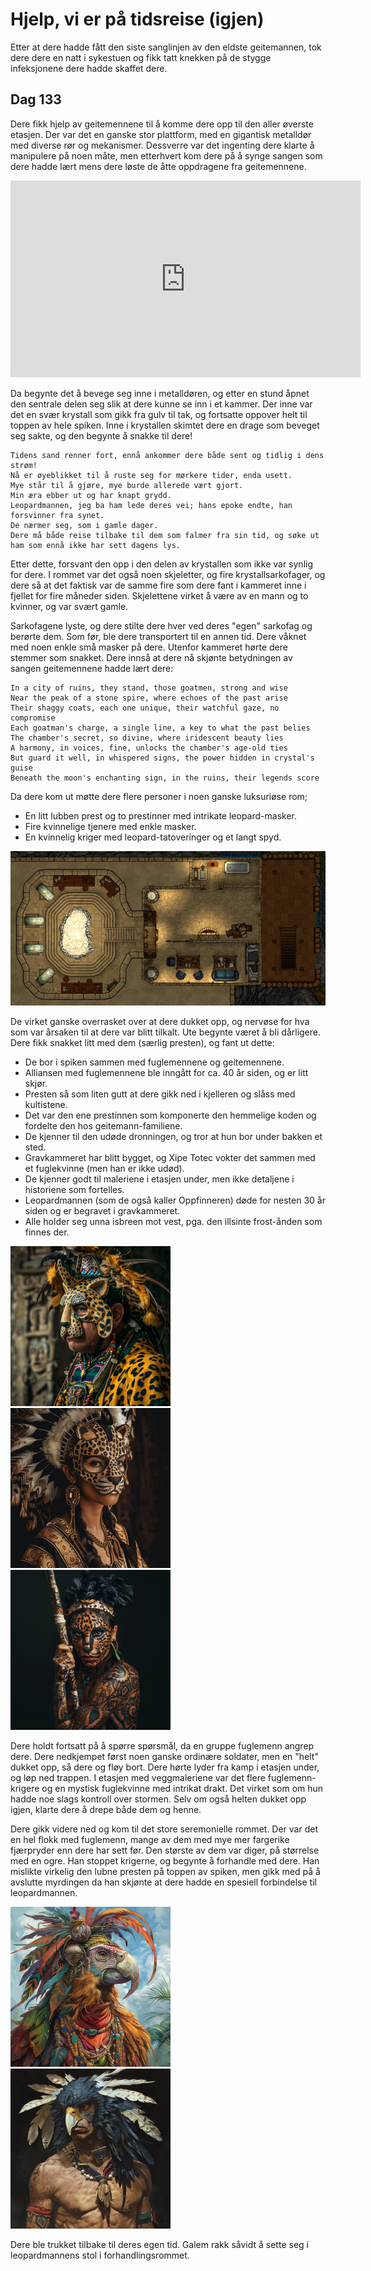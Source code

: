 # Hjelp, vi er på tidsreise (igjen)

Etter at dere hadde fått den siste sanglinjen av den eldste geitemannen, tok
dere dere en natt i sykestuen og fikk tatt knekken på de stygge infeksjonene
dere hadde skaffet dere. 

## Dag 133

Dere fikk hjelp av geitemennene til å komme dere opp til den aller øverste etasjen. 
Der var det en ganske stor plattform, med en gigantisk metalldør med diverse
rør og mekanismer. Dessverre var det ingenting dere klarte å manipulere på noen måte,
men etterhvert kom dere på å synge sangen som dere hadde lært mens dere løste
de åtte oppdragene fra geitemennene.

<iframe width="560" height="315" src="https://www.youtube.com/embed/Oo27fhzkwgM?si=0n-jo2EVuJp908Gb" title="YouTube video player" frameborder="0" allow="accelerometer; autoplay; clipboard-write; encrypted-media; gyroscope; picture-in-picture; web-share" allowfullscreen></iframe>

Da begynte det å bevege seg inne i metalldøren, og etter en stund åpnet den sentrale
delen seg slik at dere kunne se inn i et kammer. Der inne var det en svær krystall 
som gikk fra gulv til tak, og fortsatte oppover helt til toppen av hele spiken. Inne
i krystallen skimtet dere en drage som beveget seg sakte, og den begynte å snakke til dere!

    Tidens sand renner fort, ennå ankommer dere både sent og tidlig i dens strøm! 
    Nå er øyeblikket til å ruste seg for mørkere tider, enda usett. 
    Mye står til å gjøre, mye burde allerede vært gjort. 
    Min æra ebber ut og har knapt grydd. 
    Leopardmannen, jeg ba ham lede deres vei; hans epoke endte, han forsvinner fra synet. 
    De nærmer seg, som i gamle dager. 
    Dere må både reise tilbake til dem som falmer fra sin tid, og søke ut ham som ennå ikke har sett dagens lys.

Etter dette, forsvant den opp i den delen av krystallen som ikke var synlig for dere.
I rommet var det også noen skjeletter, og fire krystallsarkofager, og dere så at det 
faktisk var de samme fire som dere fant i kammeret inne i fjellet for fire måneder siden. 
Skjelettene virket å være av en mann og to kvinner, og var svært gamle.

Sarkofagene lyste, og dere stilte dere hver ved deres "egen" sarkofag og berørte dem. Som før, 
ble dere transportert til en annen tid. Dere våknet med noen enkle små masker på dere. Utenfor 
kammeret hørte dere stemmer som snakket. Dere innså at dere nå skjønte betydningen av sangen
geitemennene hadde lært dere:

    In a city of ruins, they stand, those goatmen, strong and wise 
    Near the peak of a stone spire, where echoes of the past arise 
    Their shaggy coats, each one unique, their watchful gaze, no compromise 
    Each goatman's charge, a single line, a key to what the past belies 
    The chamber's secret, so divine, where iridescent beauty lies 
    A harmony, in voices, fine, unlocks the chamber's age-old ties 
    But guard it well, in whispered signs, the power hidden in crystal's guise 
    Beneath the moon's enchanting sign, in the ruins, their legends score 

Da dere kom ut møtte dere flere personer i noen ganske
luksuriøse rom; 

 - En litt lubben prest og to prestinner med intrikate leopard-masker.
 - Fire kvinnelige tjenere med enkle masker.
 - En kvinnelig kriger med leopard-tatoveringer og et langt spyd.

![Toppetasjen i gamle dager](images/spike_top_old_mini.png)

De virket ganske overrasket over at dere dukket opp, og nervøse for hva som var årsaken til
at dere var blitt tilkalt. Ute begynte været å bli dårligere. Dere fikk snakket litt med dem 
(særlig presten), og fant ut dette:

* De bor i spiken sammen med fuglemennene og geitemennene.
* Alliansen med fuglemennene ble inngått for ca. 40 år siden, og er litt skjør.
* Presten så som liten gutt at dere gikk ned i kjelleren og slåss med kultistene.
* Det var den ene prestinnen som komponerte den hemmelige koden og fordelte den hos geitemann-familiene.
* De kjenner til den udøde dronningen, og tror at hun bor under bakken et sted.
* Gravkammeret har blitt bygget, og Xipe Totec vokter det sammen med et fuglekvinne (men han er ikke udød).
* De kjenner godt til maleriene i etasjen under, men ikke detaljene i historiene som fortelles.
* Leopardmannen (som de også kaller Oppfinneren) døde for nesten 30 år siden og er begravet i gravkammeret.
* Alle holder seg unna isbreen mot vest, pga. den illsinte frost-ånden som finnes der.

![Prest](images/priest_1_mini.png) 
![Prestinne](images/priestess_2_mini.png)
![Kriger](images/warrior_mini.png)
  
Dere holdt fortsatt på å spørre spørsmål, da en gruppe fuglemenn angrep dere. Dere nedkjempet
først noen ganske ordinære soldater, men en "helt" dukket opp, så dere og fløy bort.
Dere hørte lyder fra kamp i etasjen under, og løp ned trappen. I etasjen med veggmaleriene var det 
flere fuglemenn-krigere og en mystisk fuglekvinne med intrikat drakt. Det virket som om hun
hadde noe slags kontroll over stormen. Selv om også helten dukket opp igjen, klarte dere å drepe både 
dem og henne. 

Dere gikk videre ned og kom til det store seremonielle rommet. Der var det en hel flokk med fuglemenn,
mange av dem med mye mer fargerike fjærpryder enn dere har sett før. Den største av dem var diger,
på størrelse med en ogre. Han stoppet krigerne, og begynte å forhandle med dere. Han mislikte
virkelig den lubne presten på toppen av spiken, men gikk med på å avslutte myrdingen da
han skjønte at dere hadde en spesiell forbindelse til leopardmannen. 

![Fuglenes høvding](images/bird_chief_1_mini.png)
![Fuglekriger](images/bird_warrior_1_mini.png)

Dere ble trukket tilbake til deres egen tid. Galem rakk såvidt å sette seg i leopardmannens
stol i forhandlingsrommet.






